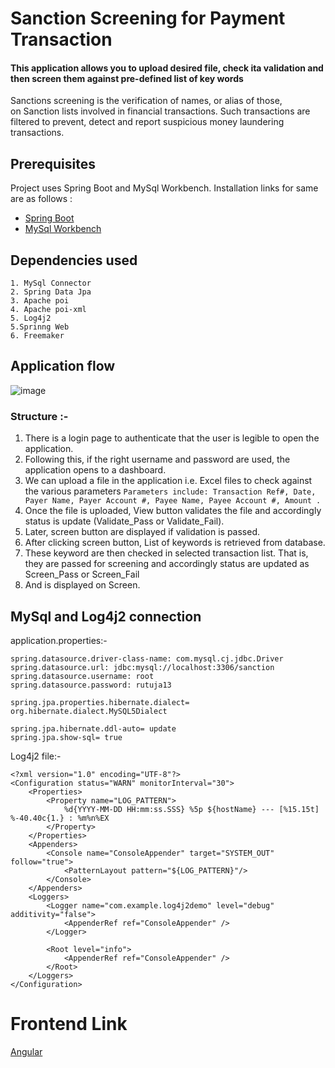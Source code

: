 # Sanction Screening for Payment Transaction

#### This application allows you to upload desired file, check ita validation and then screen them against pre-defined list of key words
Sanctions screening is the verification of names, or alias of those, on Sanction lists involved in financial transactions. Such transactions are filtered to prevent, detect and report suspicious money laundering transactions. 

## Prerequisites

Project uses Spring Boot and MySql Workbench. Installation links for same are as follows :

* [Spring Boot](https://www.javatpoint.com/spring-boot-download-and-install-sts-ide)
* [MySql Workbench](https://www.guru99.com/introduction-to-mysql-workbench.html)

## Dependencies used

```
1. MySql Connector
2. Spring Data Jpa
3. Apache poi
4. Apache poi-xml
5. Log4j2
5.Sprinng Web
6. Freemaker
```

## Application flow

![image](https://user-images.githubusercontent.com/63504802/89121847-4eeae080-d4e0-11ea-9084-362cd8cde05c.png)

### Structure :-

1.	There is a login page to authenticate that the user is legible to open the application.
2.	Following this, if the right username and password are used, the application opens to a dashboard.
3.	We can upload a file in the application i.e. Excel files to check against the various parameters 
```Parameters include: Transaction Ref#, Date, Payer Name, Payer Account #, Payee Name, Payee Account #, Amount .```
4.	Once the file is uploaded, View button validates the file and accordingly status is update (Validate_Pass or Validate_Fail).
5.	Later, screen button are displayed if validation is passed.
6.	After clicking screen button, List of keywords is retrieved from database.
7.	These keyword are then checked in selected transaction list. That is, they are passed for screening and accordingly status are updated as Screen_Pass or Screen_Fail
8.	And is displayed on Screen.


## MySql and Log4j2 connection

application.properties:-

```
spring.datasource.driver-class-name: com.mysql.cj.jdbc.Driver
spring.datasource.url: jdbc:mysql://localhost:3306/sanction
spring.datasource.username: root
spring.datasource.password: rutuja13

spring.jpa.properties.hibernate.dialect= org.hibernate.dialect.MySQL5Dialect

spring.jpa.hibernate.ddl-auto= update
spring.jpa.show-sql= true
```

Log4j2 file:-

```
<?xml version="1.0" encoding="UTF-8"?>
<Configuration status="WARN" monitorInterval="30">
    <Properties>
        <Property name="LOG_PATTERN">
            %d{YYYY-MM-DD HH:mm:ss.SSS} %5p ${hostName} --- [%15.15t] %-40.40c{1.} : %m%n%EX
        </Property>
    </Properties>
    <Appenders>
        <Console name="ConsoleAppender" target="SYSTEM_OUT" follow="true">
            <PatternLayout pattern="${LOG_PATTERN}"/>
        </Console>
    </Appenders>
    <Loggers>
        <Logger name="com.example.log4j2demo" level="debug" additivity="false">
            <AppenderRef ref="ConsoleAppender" />
        </Logger>

        <Root level="info">
            <AppenderRef ref="ConsoleAppender" />
        </Root>
    </Loggers>
</Configuration>
```
# Frontend Link

[Angular](https://github.com/Swati-K29/CitiBridgeProject.git)


